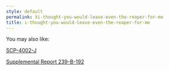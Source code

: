 ```yaml
---
style: default
permalink: Xi-thought-you-would-leave-even-the-reaper-for-me
title: i-thought-you-would-leave-even-the-reaper-for-me
---
```

You may also like:

[SCP-4002-J](http://scp-wiki.net/scp-4002-j)

[Supplemental Report 239-B-192](http://scp-wiki.net/supplemental-report-239-b-192)
